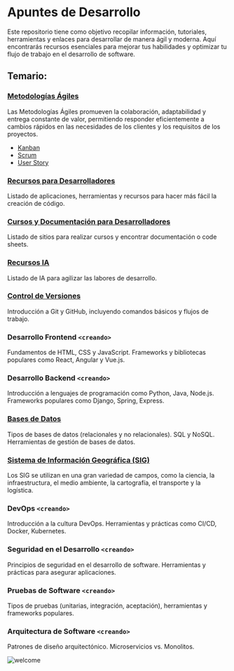 # Apuntes de Desarrollo
Este repositorio tiene como objetivo recopilar información, tutoriales, herramientas y enlaces para desarrollar de manera ágil y moderna. Aquí encontrarás recursos esenciales para mejorar tus habilidades y optimizar tu flujo de trabajo en el desarrollo de software.

## Temario:

### [Metodologías Ágiles](/Metodologías%20Ágiles/)
Las Metodologías Ágiles promueven la colaboración, adaptabilidad y entrega constante de valor, permitiendo responder eficientemente a cambios rápidos en las necesidades de los clientes y los requisitos de los proyectos.
- [Kanban](/Metodologías%20Ágiles/Kanban.md)
- [Scrum](/Metodologías%20Ágiles/Scrum.md)
- [User Story](/Metodologías%20Ágiles/User%20Story.md)

### [Recursos para Desarrolladores](/Recursos%20para%20Desarrolladores.md)
Listado de aplicaciones, herramientas y recursos para hacer más fácil la creación de código.

### [Cursos y Documentación para Desarrolladores](/Cursos%20y%20Documentación%20para%20Desarrolladores.md)
Listado de sitios para realizar cursos y encontrar documentación o code sheets.

### [Recursos IA](/Recursos%20IA.md)
Listado de IA para agilizar las labores de desarrollo.

### [Control de Versiones](/Control%20de%20Versiones.md)
Introducción a Git y GitHub, incluyendo comandos básicos y flujos de trabajo.


### Desarrollo Frontend `<creando>`
Fundamentos de HTML, CSS y JavaScript. Frameworks y bibliotecas populares como React, Angular y Vue.js.

### Desarrollo Backend `<creando>`
Introducción a lenguajes de programación como Python, Java, Node.js. Frameworks populares como Django, Spring, Express.

### [Bases de Datos](/Bases%20de%20Datos.md)
Tipos de bases de datos (relacionales y no relacionales). SQL y NoSQL. Herramientas de gestión de bases de datos.

### [Sistema de Información Geográfica (SIG)](/Sistemas%20de%20Informacion%20Geografica.md)
Los SIG se utilizan en una gran variedad de campos, como la ciencia, la infraestructura, el medio ambiente, la cartografía, el transporte y la logística.

### DevOps `<creando>`
Introducción a la cultura DevOps. Herramientas y prácticas como CI/CD, Docker, Kubernetes.

### Seguridad en el Desarrollo `<creando>`
Principios de seguridad en el desarrollo de software. Herramientas y prácticas para asegurar aplicaciones.

### Pruebas de Software `<creando>`
Tipos de pruebas (unitarias, integración, aceptación), herramientas y frameworks populares.

### Arquitectura de Software `<creando>`
Patrones de diseño arquitectónico. Microservicios vs. Monolitos.

![welcome](https://www.monkeyuser.com/2020/welcome-to-hell/199-welcome-to-hell.png)